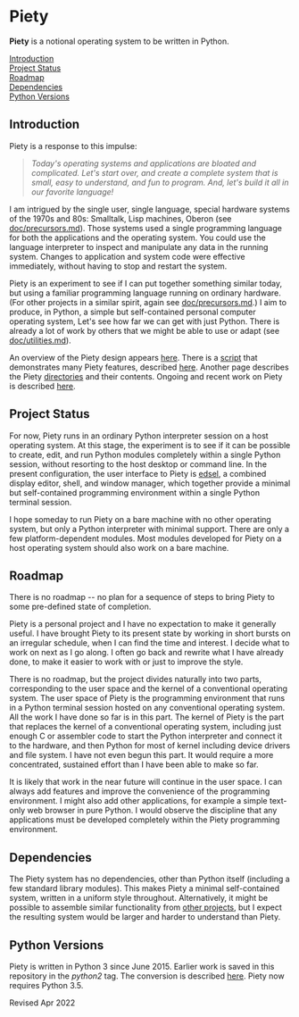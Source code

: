 
Piety
=====

**Piety** is a notional operating system to be written in Python.

[Introduction](#Introduction)  
[Project Status](#Project-Status)  
[Roadmap](#Roadmap)  
[Dependencies](#Dependencies)  
[Python Versions](#Python-Versions)  

## Introduction ##

Piety is a response to this impulse:

> *Today's operating systems and applications are bloated and
> complicated.  Let's start over, and create a complete system that is
> small, easy to understand, and fun to program.  And, let's build it
> all in our favorite language!*

I am intrigued by the single user, single language, special hardware
systems of the 1970s and 80s: Smalltalk, Lisp machines, Oberon (see
[doc/precursors.md](doc/precursors.md)).   Those systems used a single
programming language for both the applications and the operating system.
You could use the language interpreter to inspect and manipulate any data
in the running system.  Changes to application and system code were
effective immediately, without having to stop and restart the system.

Piety is an experiment to see if I can put together something similar
today, but using a familiar programming language running on ordinary
hardware. (For other projects in a similar spirit, again see
[doc/precursors.md](doc/precursors.md).)  I aim to produce, in Python, a
simple but self-contained personal computer operating system,  Let's  see
how far we can get with just Python. There is already a lot of work by
others that we might be able to use or adapt (see
[doc/utilities.md](doc/utilities.md)).

An overview of the Piety design appears [here](doc/analogies.md).  There is
a [script](scripts/demo.py) that demonstrates many Piety features,
described [here](scripts/demo.md).   Another page describes the Piety
[directories](DIRECTORIES.md) and their contents. Ongoing and recent work
on Piety is described [here](BRANCH.md).

## Project Status ##

For now, Piety runs in an ordinary Python interpreter session on a host
operating system.   At this stage, the experiment is to see if it can be
possible to create, edit, and run Python modules completely within a
single Python session, without resorting to the host desktop or command
line.  In the present configuration, the user interface to Piety is
[edsel](editors/edsel.md), a combined  display editor, shell, and window
manager, which together provide a minimal but self-contained programming
environment within a single Python terminal session.

I hope someday to run Piety on a bare machine with no other
operating system, but only a Python interpreter with minimal support.
There are only a few platform-dependent modules.  Most modules developed
for Piety on a host operating system should also work on a bare machine.

## Roadmap ##

There is no roadmap -- no plan for a sequence of steps to bring Piety
to some pre-defined state of completion.

Piety is a personal project and I have no expectation to make it generally
useful.  I have brought Piety to its present state by working  in short
bursts on an irregular schedule, when I can find the time and interest.  I
decide what to work on next as I go along.  I often go back and rewrite
what I have already done, to make it easier to work with or just to
improve the style.

There is no roadmap, but the project divides naturally into two parts,
corresponding to the user space and the kernel of a conventional operating
system.  The user space of Piety is the programming environment that runs
in a Python terminal session hosted on any conventional operating system.
All the work I have done so far is in this part. The kernel of Piety is
the part that replaces the kernel of a conventional operating system,
including just enough C or assembler code to start the Python interpreter and
connect it to the hardware, and then Python for most of kernel including
device drivers and file system.  I have not even begun this part.
It would require a more concentrated, sustained effort than I have  been
able to make so far.

It is likely that work in the near future will continue in the user space.
I can always add features and improve the convenience of the programming
environment.  I might also add other applications, for example a simple
text-only web browser in pure Python.  I would observe the discipline that
any applications must be developed completely within the Piety programming
environment.

## Dependencies ##

The Piety system has no dependencies, other than Python itself
(including a few standard library modules).  This makes Piety a
minimal self-contained system, written in a uniform style throughout.
Alternatively, it might be possible to assemble similar functionality
from [other projects](doc/utilities.md), but I expect the resulting
system would be larger and harder to understand than Piety.

## Python Versions ##

Piety is written in Python 3 since June 2015.   Earlier work is saved in
this repository in the *python2* tag.  The conversion is described
[here](doc/python3.md).   Piety now requires Python 3.5.

Revised Apr 2022

